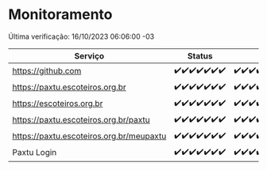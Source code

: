 # Monitoramento

Última verificação: 16/10/2023 06:06:00 -03

|Serviço|Status|Últimas 24h|
|---|---|---|
|https://github.com|<span title="2023-10-09: OK=24">✔️</span><span title="2023-10-10: OK=24">✔️</span><span title="2023-10-11: OK=24">✔️</span><span title="2023-10-12: OK=24">✔️</span><span title="2023-10-13: OK=24">✔️</span><span title="2023-10-14: OK=24">✔️</span><span title="2023-10-15: OK=10">✔️</span>|<span title="15/10/2023 07:05:00 -03 : 200">✔️</span><span title="15/10/2023 08:02:00 -03 : 200">✔️</span><span title="15/10/2023 09:10:00 -03 : 200">✔️</span><span title="15/10/2023 10:05:00 -03 : 200">✔️</span><span title="15/10/2023 11:02:00 -03 : 200">✔️</span><span title="15/10/2023 12:04:00 -03 : 200">✔️</span><span title="15/10/2023 13:06:00 -03 : 200">✔️</span><span title="15/10/2023 14:03:00 -03 : 200">✔️</span><span title="15/10/2023 15:07:00 -03 : 200">✔️</span><span title="15/10/2023 16:02:00 -03 : 200">✔️</span><span title="15/10/2023 17:04:00 -03 : 200">✔️</span><span title="15/10/2023 18:03:00 -03 : 200">✔️</span><span title="15/10/2023 19:03:00 -03 : 200">✔️</span><span title="15/10/2023 20:04:00 -03 : 200">✔️</span><span title="15/10/2023 21:30:00 -03 : 200">✔️</span><span title="15/10/2023 22:42:00 -03 : 200">✔️</span><span title="15/10/2023 23:16:00 -03 : 200">✔️</span><span title="16/10/2023 00:07:00 -03 : 200">✔️</span><span title="16/10/2023 01:07:00 -03 : 200">✔️</span><span title="16/10/2023 02:06:00 -03 : 200">✔️</span><span title="16/10/2023 03:09:00 -03 : 200">✔️</span><span title="16/10/2023 04:06:00 -03 : 200">✔️</span><span title="16/10/2023 05:09:00 -03 : 200">✔️</span><span title="16/10/2023 06:06:00 -03 : 200">✔️</span>|
|https://paxtu.escoteiros.org.br|<span title="2023-10-09: OK=24">✔️</span><span title="2023-10-10: OK=24">✔️</span><span title="2023-10-11: OK=24">✔️</span><span title="2023-10-12: OK=24">✔️</span><span title="2023-10-13: OK=24">✔️</span><span title="2023-10-14: OK=24">✔️</span><span title="2023-10-15: OK=10">✔️</span>|<span title="15/10/2023 07:05:00 -03 : 200">✔️</span><span title="15/10/2023 08:02:00 -03 : 200">✔️</span><span title="15/10/2023 09:10:00 -03 : 200">✔️</span><span title="15/10/2023 10:05:00 -03 : 200">✔️</span><span title="15/10/2023 11:02:00 -03 : 200">✔️</span><span title="15/10/2023 12:04:00 -03 : 200">✔️</span><span title="15/10/2023 13:06:00 -03 : 200">✔️</span><span title="15/10/2023 14:03:00 -03 : 200">✔️</span><span title="15/10/2023 15:07:00 -03 : 200">✔️</span><span title="15/10/2023 16:02:00 -03 : 200">✔️</span><span title="15/10/2023 17:04:00 -03 : 200">✔️</span><span title="15/10/2023 18:03:00 -03 : 200">✔️</span><span title="15/10/2023 19:03:00 -03 : 200">✔️</span><span title="15/10/2023 20:04:00 -03 : 200">✔️</span><span title="15/10/2023 21:30:00 -03 : 200">✔️</span><span title="15/10/2023 22:42:00 -03 : 200">✔️</span><span title="15/10/2023 23:16:00 -03 : 200">✔️</span><span title="16/10/2023 00:07:00 -03 : 200">✔️</span><span title="16/10/2023 01:07:00 -03 : 200">✔️</span><span title="16/10/2023 02:06:00 -03 : 200">✔️</span><span title="16/10/2023 03:09:00 -03 : 200">✔️</span><span title="16/10/2023 04:06:00 -03 : 200">✔️</span><span title="16/10/2023 05:09:00 -03 : 200">✔️</span><span title="16/10/2023 06:06:00 -03 : 200">✔️</span>|
|https://escoteiros.org.br|<span title="2023-10-09: OK=24">✔️</span><span title="2023-10-10: OK=24">✔️</span><span title="2023-10-11: OK=24">✔️</span><span title="2023-10-12: OK=24">✔️</span><span title="2023-10-13: OK=24">✔️</span><span title="2023-10-14: OK=24">✔️</span><span title="2023-10-15: OK=10">✔️</span>|<span title="15/10/2023 07:05:00 -03 : 200">✔️</span><span title="15/10/2023 08:02:00 -03 : 200">✔️</span><span title="15/10/2023 09:10:00 -03 : 200">✔️</span><span title="15/10/2023 10:05:00 -03 : 200">✔️</span><span title="15/10/2023 11:02:00 -03 : 200">✔️</span><span title="15/10/2023 12:04:00 -03 : 200">✔️</span><span title="15/10/2023 13:06:00 -03 : 200">✔️</span><span title="15/10/2023 14:03:00 -03 : 200">✔️</span><span title="15/10/2023 15:07:00 -03 : 200">✔️</span><span title="15/10/2023 16:02:00 -03 : 200">✔️</span><span title="15/10/2023 17:04:00 -03 : 200">✔️</span><span title="15/10/2023 18:03:00 -03 : 200">✔️</span><span title="15/10/2023 19:03:00 -03 : 200">✔️</span><span title="15/10/2023 20:04:00 -03 : 200">✔️</span><span title="15/10/2023 21:30:00 -03 : 200">✔️</span><span title="15/10/2023 22:42:00 -03 : 200">✔️</span><span title="15/10/2023 23:16:00 -03 : 200">✔️</span><span title="16/10/2023 00:07:00 -03 : 200">✔️</span><span title="16/10/2023 01:07:00 -03 : 200">✔️</span><span title="16/10/2023 02:06:00 -03 : 200">✔️</span><span title="16/10/2023 03:09:00 -03 : 200">✔️</span><span title="16/10/2023 04:06:00 -03 : 200">✔️</span><span title="16/10/2023 05:09:00 -03 : 200">✔️</span><span title="16/10/2023 06:06:00 -03 : 200">✔️</span>|
|https://paxtu.escoteiros.org.br/paxtu|<span title="2023-10-09: OK=24">✔️</span><span title="2023-10-10: OK=24">✔️</span><span title="2023-10-11: OK=24">✔️</span><span title="2023-10-12: OK=24">✔️</span><span title="2023-10-13: OK=24">✔️</span><span title="2023-10-14: OK=24">✔️</span><span title="2023-10-15: OK=10">✔️</span>|<span title="15/10/2023 07:05:00 -03 : 200">✔️</span><span title="15/10/2023 08:02:00 -03 : 200">✔️</span><span title="15/10/2023 09:10:00 -03 : 200">✔️</span><span title="15/10/2023 10:05:00 -03 : 200">✔️</span><span title="15/10/2023 11:02:00 -03 : 200">✔️</span><span title="15/10/2023 12:04:00 -03 : 200">✔️</span><span title="15/10/2023 13:06:00 -03 : 200">✔️</span><span title="15/10/2023 14:03:00 -03 : 200">✔️</span><span title="15/10/2023 15:07:00 -03 : 200">✔️</span><span title="15/10/2023 16:02:00 -03 : 200">✔️</span><span title="15/10/2023 17:04:00 -03 : 200">✔️</span><span title="15/10/2023 18:03:00 -03 : 200">✔️</span><span title="15/10/2023 19:03:00 -03 : 200">✔️</span><span title="15/10/2023 20:04:00 -03 : 200">✔️</span><span title="15/10/2023 21:30:00 -03 : 200">✔️</span><span title="15/10/2023 22:42:00 -03 : 200">✔️</span><span title="15/10/2023 23:16:00 -03 : 200">✔️</span><span title="16/10/2023 00:07:00 -03 : 200">✔️</span><span title="16/10/2023 01:07:00 -03 : 200">✔️</span><span title="16/10/2023 02:06:00 -03 : 200">✔️</span><span title="16/10/2023 03:09:00 -03 : 200">✔️</span><span title="16/10/2023 04:06:00 -03 : 200">✔️</span><span title="16/10/2023 05:09:00 -03 : 200">✔️</span><span title="16/10/2023 06:06:00 -03 : 200">✔️</span>|
|https://paxtu.escoteiros.org.br/meupaxtu|<span title="2023-10-09: OK=24">✔️</span><span title="2023-10-10: OK=24">✔️</span><span title="2023-10-11: OK=24">✔️</span><span title="2023-10-12: OK=24">✔️</span><span title="2023-10-13: OK=24">✔️</span><span title="2023-10-14: OK=24">✔️</span><span title="2023-10-15: OK=10">✔️</span>|<span title="15/10/2023 07:05:00 -03 : 200">✔️</span><span title="15/10/2023 08:02:00 -03 : 200">✔️</span><span title="15/10/2023 09:10:00 -03 : 200">✔️</span><span title="15/10/2023 10:05:00 -03 : 200">✔️</span><span title="15/10/2023 11:02:00 -03 : 200">✔️</span><span title="15/10/2023 12:04:00 -03 : 200">✔️</span><span title="15/10/2023 13:06:00 -03 : 200">✔️</span><span title="15/10/2023 14:03:00 -03 : 200">✔️</span><span title="15/10/2023 15:07:00 -03 : 200">✔️</span><span title="15/10/2023 16:02:00 -03 : 200">✔️</span><span title="15/10/2023 17:04:00 -03 : 200">✔️</span><span title="15/10/2023 18:03:00 -03 : 200">✔️</span><span title="15/10/2023 19:03:00 -03 : 200">✔️</span><span title="15/10/2023 20:04:00 -03 : 200">✔️</span><span title="15/10/2023 21:30:00 -03 : 200">✔️</span><span title="15/10/2023 22:42:00 -03 : 200">✔️</span><span title="15/10/2023 23:16:00 -03 : 200">✔️</span><span title="16/10/2023 00:07:00 -03 : 200">✔️</span><span title="16/10/2023 01:07:00 -03 : 200">✔️</span><span title="16/10/2023 02:06:00 -03 : 200">✔️</span><span title="16/10/2023 03:09:00 -03 : 200">✔️</span><span title="16/10/2023 04:06:00 -03 : 200">✔️</span><span title="16/10/2023 05:09:00 -03 : 200">✔️</span><span title="16/10/2023 06:06:00 -03 : 200">✔️</span>|
|Paxtu Login|<span title="2023-10-09: OK=24">✔️</span><span title="2023-10-10: OK=24">✔️</span><span title="2023-10-11: OK=24">✔️</span><span title="2023-10-12: OK=24">✔️</span><span title="2023-10-13: OK=24">✔️</span><span title="2023-10-14: OK=24">✔️</span><span title="2023-10-15: OK=10">✔️</span>|<span title="15/10/2023 07:05:00 -03 : 200">✔️</span><span title="15/10/2023 08:02:00 -03 : 200">✔️</span><span title="15/10/2023 09:10:00 -03 : 200">✔️</span><span title="15/10/2023 10:05:00 -03 : 200">✔️</span><span title="15/10/2023 11:02:00 -03 : 200">✔️</span><span title="15/10/2023 12:04:00 -03 : 200">✔️</span><span title="15/10/2023 13:06:00 -03 : 200">✔️</span><span title="15/10/2023 14:03:00 -03 : 200">✔️</span><span title="15/10/2023 15:07:00 -03 : 200">✔️</span><span title="15/10/2023 16:02:00 -03 : 200">✔️</span><span title="15/10/2023 17:04:00 -03 : 200">✔️</span><span title="15/10/2023 18:03:00 -03 : 200">✔️</span><span title="15/10/2023 19:03:00 -03 : 200">✔️</span><span title="15/10/2023 20:04:00 -03 : 200">✔️</span><span title="15/10/2023 21:30:00 -03 : 200">✔️</span><span title="15/10/2023 22:42:00 -03 : 200">✔️</span><span title="15/10/2023 23:16:00 -03 : 200">✔️</span><span title="16/10/2023 00:07:00 -03 : 200">✔️</span><span title="16/10/2023 01:07:00 -03 : 200">✔️</span><span title="16/10/2023 02:06:00 -03 : 200">✔️</span><span title="16/10/2023 03:09:00 -03 : 200">✔️</span><span title="16/10/2023 04:06:00 -03 : 200">✔️</span><span title="16/10/2023 05:09:00 -03 : 200">✔️</span><span title="16/10/2023 06:06:00 -03 : 200">✔️</span>|
